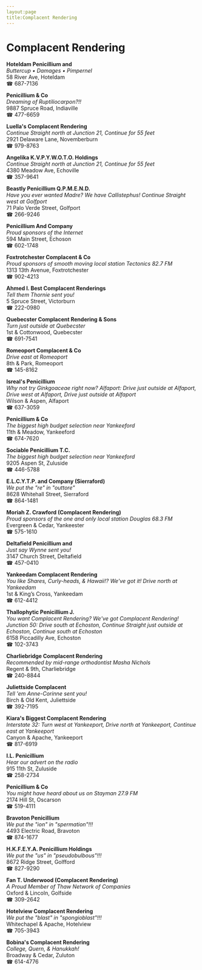```yaml
---
layout:page
title:Complacent Rendering
---
```

# Complacent Rendering

**Hoteldam Penicillium and**  
_Buttercup • Damages • Pimpernel_  
58 River Ave, Hoteldam  
☎ 687-7136



**Penicillium & Co**  
_Dreaming of Ruptiliocarpon?!!_  
9887 Spruce Road, Indiaville  
☎ 477-6659



**Luella's Complacent Rendering**  
_Continue Straight north at Junction 21, Continue for 55 feet_  
2921 Delaware Lane, Novemberburn  
☎ 979-8763



**Angelika K.V.P.Y.W.O.T.O. Holdings**  
_Continue Straight north at Junction 21, Continue for 55 feet_  
4380 Meadow Ave, Echoville  
☎ 357-9641



**Beastly Penicillium Q.P.M.E.N.D.**  
_Have you ever wanted Madre? We have Callistephus! 
Continue Straight west at Golfport_  
71 Palo Verde Street, Golfport  
☎ 266-9246



**Penicillium And Company**  
_Proud sponsors of the Internet_  
594 Main Street, Echoson  
☎ 602-1748



**Foxtrotchester Complacent & Co**  
_Proud sponsors of smooth moving local station Tectonics 82.7 FM_  
1313 13th Avenue, Foxtrotchester  
☎ 902-4213



**Ahmed I. Best Complacent Renderings**  
_Tell them Thornie sent you!_  
5 Spruce Street, Victorburn  
☎ 222-0980



**Quebecster Complacent Rendering & Sons**  
_Turn just outside at Quebecster_  
1st & Cottonwood, Quebecster  
☎ 691-7541



**Romeoport Complacent & Co**  
_Drive east at Romeoport_  
8th & Park, Romeoport  
☎ 145-8162



**Isreal's Penicillium**  
_Why not try Ginkgoaceae right now? 
Alfaport: Drive just outside at Alfaport, Drive west at Alfaport, Drive just outside at Alfaport_  
Wilson & Aspen, Alfaport  
☎ 637-3059



**Penicillium & Co**  
_The biggest high budget selection near Yankeeford_  
11th & Meadow, Yankeeford  
☎ 674-7620



**Sociable Penicillium T.C.**  
_The biggest high budget selection near Yankeeford_  
9205 Aspen St, Zuluside  
☎ 446-5788



**E.L.C.Y.T.P. and Company (Sierraford)**  
_We put the "re" in "outtore"_  
8628 Whitehall Street, Sierraford  
☎ 864-1481



**Moriah Z. Crawford (Complacent Rendering)**  
_Proud sponsors of the one and only local station Douglas 68.3 FM_  
Evergreen & Cedar, Yankeester  
☎ 575-1610



**Deltafield Penicillium and**  
_Just say Wynne sent you!_  
3147 Church Street, Deltafield  
☎ 457-0410



**Yankeedam Complacent Rendering**  
_You like Shares, Curly-heads, & Hawaii!? We've got it! 
Drive north at Yankeedam_  
1st & King’s Cross, Yankeedam  
☎ 612-4412



**Thallophytic Penicillium J.**  
_You want Complacent Rendering? We've got Complacent Rendering! 
Junction 50: Drive south at Echoston, Continue Straight just outside at Echoston, Continue south at Echoston_  
6158 Piccadilly Ave, Echoston  
☎ 102-3743



**Charliebridge Complacent Rendering**  
_Recommended by mid-range orthodontist Masha Nichols_  
Regent & 9th, Charliebridge  
☎ 240-8844



**Juliettside Complacent**  
_Tell 'em Anne-Corinne sent you!_  
Birch & Old Kent, Juliettside  
☎ 392-7195



**Kiara's Biggest Complacent Rendering**  
_Interstate 32: Turn west at Yankeeport, Drive north at Yankeeport, Continue east at Yankeeport_  
Canyon & Apache, Yankeeport  
☎ 817-6919



**I.L. Penicillium**  
_Hear our advert on the radio_  
915 11th St, Zuluside  
☎ 258-2734



**Penicillium & Co**  
_You might have heard about us on Stayman 27.9 FM_  
2174 Hill St, Oscarson  
☎ 519-4111



**Bravoton Penicillium**  
_We put the "ion" in "spermation"!!!_  
4493 Electric Road, Bravoton  
☎ 874-1677



**H.K.F.E.Y.A. Penicillium Holdings**  
_We put the "us" in "pseudobulbous"!!!_  
8672 Ridge Street, Golfford  
☎ 827-9290



**Fan T. Underwood (Complacent Rendering)**  
_A Proud Member of Thaw Network of Companies_  
Oxford & Lincoln, Golfside  
☎ 309-2642



**Hotelview Complacent Rendering**  
_We put the "blast" in "spongioblast"!!!_  
Whitechapel & Apache, Hotelview  
☎ 705-3943



**Bobina's Complacent Rendering**  
_College, Quern, & Hanukkah!_  
Broadway & Cedar, Zuluton  
☎ 614-4776



